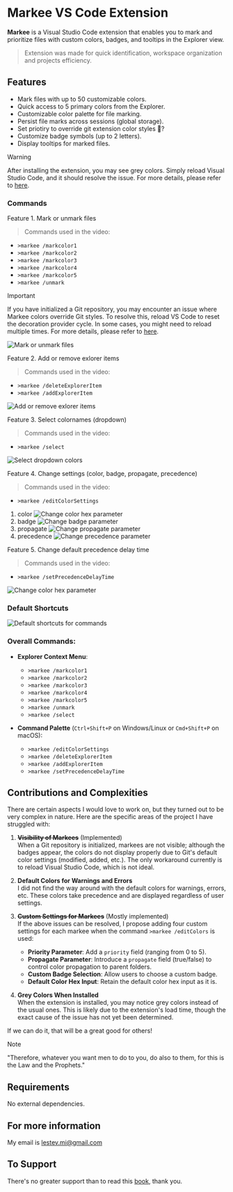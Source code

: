 # Markee VS Code Extension

**Markee** is a Visual Studio Code extension that enables you to mark and prioritize files with custom colors, badges, and tooltips in the Explorer view. 

> Extension was made for quick identification, workspace organization and projects efficiency.

## Features

- Mark files with up to 50 customizable colors.
- Quick access to 5 primary colors from the Explorer.
- Customizable color palette for file marking.
- Persist file marks across sessions (global storage).
- Set priotiry to override git extension color styles 🤨?
- Customize badge symbols (up to 2 letters).
- Display tooltips for marked files.

> [!WARNING]  
> After installing the extension, you may see grey colors. Simply reload Visual Studio Code, and it should resolve the issue. For more details, please refer to [here](#contributions-and-complexities).

### Commands

Feature 1. Mark or unmark files
> Commands used in the video:
- `>markee /markcolor1`
- `>markee /markcolor2`
- `>markee /markcolor3`
- `>markee /markcolor4`
- `>markee /markcolor5`
- `>markee /unmark`

> [!IMPORTANT]  
> If you have initialized a Git repository, you may encounter an issue where Markee colors override Git styles. To resolve this, reload VS Code to reset the decoration provider cycle. In some cases, you might need to reload multiple times. For more details, please refer to [here](#contributions-and-complexities).

![Mark or unmark files](materials/1-mark-unmark-files.gif)

Feature 2. Add or remove exlorer items
> Commands used in the video:
- `>markee /deleteExplorerItem`
- `>markee /addExplorerItem`

![Add or remove exlorer items](materials/2-add-remove-explorer-items.gif)

Feature 3. Select colornames (dropdown)
> Commands used in the video:
- `>markee /select`

![Select dropdown colors](materials/3-select-dropdown-colors.gif)

Feature 4. Change settings (color, badge, propagate, precedence)
> Commands used in the video:
- `>markee /editColorSettings`

1. color
![Change `color` hex parameter](materials/4-4-change-color-hex-parameter.gif)
2. badge
![Change `badge` parameter](materials/4-5-change-badge-parameter.gif)
3. propagate
![Change `propagate` parameter](materials/4-6-change-propagate-parameter.gif)
4. precedence
![Change `precedence` parameter](materials/4-7-change-precedence-parameter.gif)

Feature 5. Change default precedence delay time
> Commands used in the video:
- `>markee /setPrecedenceDelayTime`

![Change `color` hex parameter](materials/5-change-precedence-delay-time.gif)

### Default Shortcuts 

![Default shortcuts for commands](materials/modify-shortcuts-if-needed.jpeg)

### Overall Commands:

- **Explorer Context Menu**:
  - `>markee /markcolor1`
  - `>markee /markcolor2`
  - `>markee /markcolor3`
  - `>markee /markcolor4`
  - `>markee /markcolor5`
  - `>markee /unmark`
  - `>markee /select`
  
- **Command Palette** (`Ctrl+Shift+P` on Windows/Linux or `Cmd+Shift+P` on macOS):
  - `>markee /editColorSettings`
  - `>markee /deleteExplorerItem`
  - `>markee /addExplorerItem`
  - `>markee /setPrecedenceDelayTime`

## Contributions and Complexities
There are certain aspects I would love to work on, but they turned out to be very complex in nature. Here are the specific areas of the project I have struggled with:

1. <s>**Visibility of Markees**</s> (Implemented)  
   When a Git repository is initialized, markees are not visible; although the badges appear, the colors do not display properly due to Git's default color settings (modified, added, etc.). The only workaround currently is to reload Visual Studio Code, which is not ideal.

2. **Default Colors for Warnings and Errors**  
   I did not find the way around with the default colors for warnings, errors, etc. These colors take precedence and are displayed regardless of user settings.

3. <s>**Custom Settings for Markees**</s> (Mostly implemented)  
   If the above issues can be resolved, I propose adding four custom settings for each markee when the command `>markee /editColors` is used:
   - **Priority Parameter**: Add a `priority` field (ranging from 0 to 5).
   - **Propagate Parameter**: Introduce a `propagate` field (true/false) to control color propagation to parent folders.
   - **Custom Badge Selection**: Allow users to choose a custom badge.
   - **Default Color Hex Input**: Retain the default color hex input as it is.

4. **Grey Colors When Installed**  
   When the extension is installed, you may notice grey colors instead of the usual ones. This is likely due to the extension's load time, though the exact cause of the issue has not yet been determined.

If we can do it, that will be a great good for others!
> [!NOTE]  
> "Therefore, whatever you want men to do to you, do also to them, for this is the Law and the Prophets."


## Requirements

No external dependencies.

## For more information
My email is lestev.mi@gmail.com

## To Support
There's no greater support than to read this [book](https://m.egwwritings.org/en/book/130.4), thank you.